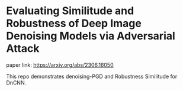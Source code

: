 # Evaluating Similitude and Robustness of Deep Image Denoising Models via Adversarial Attack

paper link: https://arxiv.org/abs/2306.16050

This repo demonstrates denoising-PGD and Robustness Similitude for DnCNN.
